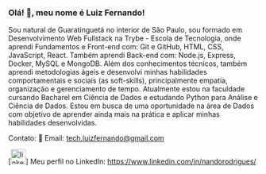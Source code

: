 ### Olá! 👋, meu nome é Luiz Fernando!

Sou natural de Guaratinguetá no interior de São Paulo, sou formado em Desenvolvimento Web Fullstack na Trybe - Escola de Tecnologia, onde aprendi Fundamentos e Front-end com: Git e GitHub, HTML, CSS, JavaScript, React.
Também aprendi Back-end com: Node.js, Express, Docker, MySQL e MongoDB.
Além dos conhecimentos técnicos, também aprendi metodologias ágeis e desenvolvi minhas habilidades comportamentais e sociais (as soft-skills), principalmente empatia, organização e gerenciamento de tempo.
Atualmente estou na faculdade cursando Bacharel em Ciência de Dados e estudando Python para Análise e Ciência de Dados.
Estou em busca de uma oportunidade na área de Dados com objetivo de aprender ainda mais na prática e aplicar minhas habilidades desenvolvidas.

Contato:
🔸 Email: tech.luizfernando@gmail.com

[<img src='https://cdn.icon-icons.com/icons2/99/PNG/512/linkedin_socialnetwork_17441.png' alt='linkedin' height='30'>] Meu perfil no LinkedIn: https://www.linkedin.com/in/nandorodrigues/
